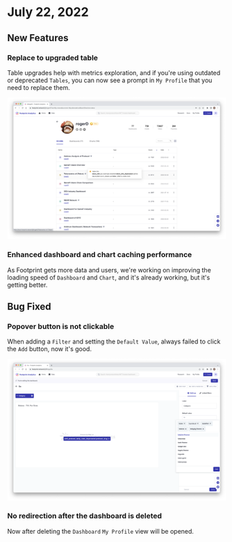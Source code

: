# July 22, 2022

## New Features

### Replace to upgraded table

Table upgrades help with metrics exploration, and if you're using outdated or deprecated `Tables`, you can now see a prompt in `My Profile` that you need to replace them.

![](<../.gitbook/assets/image (18).png>)

### Enhanced dashboard and chart caching performance

As Footprint gets more data and users, we're working on improving the loading speed of `Dashboard` and `Chart`, and it's already working, but it's getting better.

## Bug Fixed

### Popover button is not clickable

When adding a `Filter` and setting the `Default Value`, always failed to click the `Add` button, now it's good.

![](<../.gitbook/assets/image (60).png>)

### No redirection after the dashboard is deleted

Now after deleting the `Dashboard` `My Profile` view will be opened.


